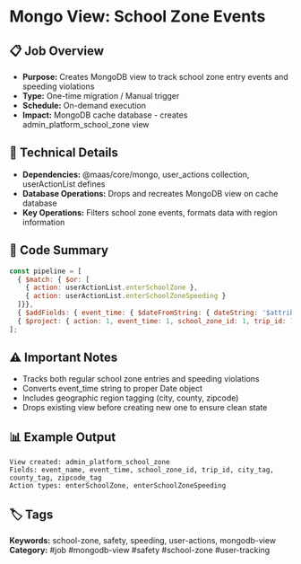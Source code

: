 # Mongo View: School Zone Events

## 📋 Job Overview
- **Purpose:** Creates MongoDB view to track school zone entry events and speeding violations
- **Type:** One-time migration / Manual trigger
- **Schedule:** On-demand execution
- **Impact:** MongoDB cache database - creates admin_platform_school_zone view

## 🔧 Technical Details
- **Dependencies:** @maas/core/mongo, user_actions collection, userActionList defines
- **Database Operations:** Drops and recreates MongoDB view on cache database
- **Key Operations:** Filters school zone events, formats data with region information

## 📝 Code Summary
```javascript
const pipeline = [
  { $match: { $or: [
    { action: userActionList.enterSchoolZone },
    { action: userActionList.enterSchoolZoneSpeeding }
  ]}},
  { $addFields: { event_time: { $dateFromString: { dateString: '$attributes.event_time' }}}},
  { $project: { action: 1, event_time: 1, school_zone_id: 1, trip_id: 1, region_info: 1 }}
];
```

## ⚠️ Important Notes
- Tracks both regular school zone entries and speeding violations
- Converts event_time string to proper Date object
- Includes geographic region tagging (city, county, zipcode)
- Drops existing view before creating new one to ensure clean state

## 📊 Example Output
```
View created: admin_platform_school_zone
Fields: event_name, event_time, school_zone_id, trip_id, city_tag, county_tag, zipcode_tag
Action types: enterSchoolZone, enterSchoolZoneSpeeding
```

## 🏷️ Tags
**Keywords:** school-zone, safety, speeding, user-actions, mongodb-view
**Category:** #job #mongodb-view #safety #school-zone #user-tracking
